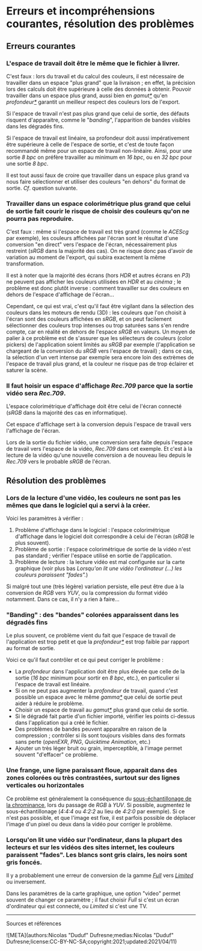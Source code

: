 # Erreurs et incompréhensions courantes, résolution des problèmes

## Erreurs courantes

### L'espace de travail doit être le même que le fichier à livrer.

C'est faux : lors du travail et du calcul des couleurs, il est nécessaire de travailler dans un espace "plus grand" que la livraison ; en effet, la précision lors des calculs doit être supérieure à celle des données à obtenir. Pouvoir travailler dans un espace plus grand, aussi bien en *gamut[\*](ZZ-vocabulaire.md)* qu'en *profondeur[\*](ZZ-vocabulaire.md)* garantit un meilleur respect des couleurs lors de l'export.

Si l'espace de travail n'est pas plus grand que celui de sortie, des défauts risquent d'apparaitre, comme le "*banding*", l'apparition de bandes visibles dans les dégradés fins.

Si l'espace de travail est linéaire, sa profondeur doit aussi impérativement être supérieure à celle de l'espace de sortie, et c'est de toute façon recommandé même pour un espace de travail non-linéaire. Ainsi, pour une sortie *8 bpc* on préfère travailler au minimum en *16 bpc*, ou en *32 bpc* pour une sortie *8 bpc*.

Il est tout aussi faux de croire que travailler dans un espace plus grand va nous faire sélectionner et utiliser des couleurs "en dehors" du format de sortie. *Cf*. question suivante.

### Travailler dans un espace colorimétrique plus grand que celui de sortie fait courir le risque de choisir des couleurs qu'on ne pourra pas reproduire.

C'est faux : même si l'espace de travail est très grand (comme le *ACEScg* par exemple), les couleurs affichées par l'écran sont le résultat d'une conversion "en direct" vers l'espace de l'écran, nécessairement plus restreint (*sRGB* dans la majorité des cas). On ne risque donc pas d'avoir de variation au moment de l'export, qui subira exactement la même transformation.

Il est à noter que la majorité des écrans (hors *HDR* et autres écrans en *P3*) ne peuvent pas afficher les couleurs utilisées en *HDR* et au *cinéma* ; le problème est donc plutôt inverse : comment travailler sur des couleurs en dehors de l'espace d'affichage de l'écran...

Cependant, ce qui est vrai, c'est qu'il faut être vigilant dans la sélection des couleurs dans les moteurs de rendu (3D) : les couleurs que l'on choisit à l'écran sont des couleurs affichées en *sRGB*, et on peut facilement sélectionner des couleurs trop intenses ou trop saturées sans s'en rendre compte, car en réalité en dehors de l'espace *sRGB* en valeurs. Un moyen de palier à ce problème est de s'assurer que les sélecteurs de couleurs (color pickers) de l'application soient limités au *sRGB* par exemple (l'application se chargeant de la conversion du *sRGB* vers l'espace de travail) ; dans ce cas, la sélection d'un vert intense par exemple sera encore loin des extrèmes de l'espace de travail plus grand, et la couleur ne risque pas de trop éclairer et saturer la scène.

### Il faut hoisir un espace d'affichage *Rec.709* parce que la sortie vidéo sera *Rec.709*.

L'espace colorimétrique d'affichage doit être celui de l'écran connecté (*sRGB* dans la majorité des cas en informatique).

Cet espace d'affichage sert à la conversion depuis l'espace de travail vers l'affichage de l'écran.

Lors de la sortie du fichier vidéo, une conversion sera faite depuis l'espace de travail vers l'espace de la vidéo, *Rec.709* dans cet exemple. Et c'est à la lecture de la vidéo qu'une nouvelle conversion a de nouveau lieu depuis le *Rec.709* vers le probable *sRGB* de l'écran.

## Résolution des problèmes

### Lors de la lecture d'une vidéo, les couleurs ne sont pas les mêmes que dans le logiciel qui a servi à la créer.

Voici les paramètres à vérifier :

1. Problème d'affichage dans le logiciel : l'espace colorimétrique d'affichage dans le logiciel doit correspondre à celui de l'écran (*sRGB* le plus souvent).
2. Problème de sortie : l'espace colorimétrique de sortie de la vidéo n'est pas standard ; vérifier l'espace utilisé en sortie de l'application.
3. Problème de lecture : la lecture vidéo est mal configurée sur la carte graphique (voir plus bas *Lorsqu'on lit une vidéo l'ordinateur (...) les couleurs paraissent "fades".*)

Si malgré tout une (très légère) variation persiste, elle peut être due à la conversion de *RGB* vers *YUV*, ou la compression du format vidéo notamment. Dans ce cas, il n'y a rien à faire...

### "Banding" : des "bandes" colorées apparaissent dans les dégradés fins

Le plus souvent, ce problème vient du fait que l'espace de travail de l'application est trop petit et que la *profondeur[\*](ZZ-vocabulaire.md)* est trop faible par rapport au format de sortie.

Voici ce qu'il faut contrôler et ce qui peut corriger le problème :

- La *profondeur* dans l'application doit être plus élevée que celle de la sortie (*16 bpc* minimum pour sortir en *8 bpc*, etc.), en particulier si l'espace de travail est linéaire.
- Si on ne peut pas augmenter la *profondeur* de travail, quand c'est possible un espace avec le même *gamma[\*](ZZ-vocabulaire.md)* que celui de sortie peut aider à réduire le problème.
- Choisir un espace de travail au *gamut[\*](ZZ-vocabulaire.md)* plus grand que celui de sortie.
- Si le dégradé fait partie d'un fichier importé, vérifier les points ci-dessus dans l'application qui a créé le fichier.
- Des problèmes de bandes peuvent apparaître en raison de la compression ; contrôler si ils sont toujours visibles dans des formats sans perte (*openEXR*, *PNG*, *Quicktime Animation*, etc.)
- Ajouter un très léger bruit ou grain, imperceptible, à l'image permet souvent "d'effacer" ce problème.

### Une frange, une ligne paraissant floue, apparait dans des zones colorées ou très contrastées, surtout sur des lignes verticales ou horizontales

Ce problème est généralement la conséquence du [sous-échantillonage de la chrominance](K-pix-format.md), lors du passage de *RGB* à *YUV*. Si possible, augmentez le sous-échantillonage (*4:4:4* ou *4:2:2* au lieu de *4:2:0* par exemple). Si ce n'est pas possible, et que l'image est fixe, il est parfois possible de déplacer l'image d'un pixel ou deux dans la vidéo pour corriger le problème.

### Lorsqu'on lit une vidéo sur l'ordinateur, dans la plupart des lecteurs et sur les vidéos des sites internet, les couleurs paraissent "fades". Les blancs sont gris clairs, les noirs sont gris foncés.

Il y a probablement une erreur de conversion de la gamme *[Full](K-pix-format.md)* vers *[Limited](K-pix-format.md)* ou inversement.

Dans les paramètres de la carte graphique, une option "video" permet souvent de changer ce paramètre ; il faut choisir *Full* si c'est un écran d'ordinateur qui est connecté, ou *Limited* si c'est une TV.

----
Sources et références

![META](authors:Nicolas "Duduf" Dufresne;medias:Nicolas "Duduf" Dufresne;license:CC-BY-NC-SA;copyright:2021;updated:2021/04/11)